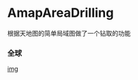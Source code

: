 # AmapAreaDrilling
根据天地图的简单局域图做了一个钻取的功能

### 全球
[img](https://github.com/andotorg/AmapAreaDrilling/blob/master/img/1.jpg)
